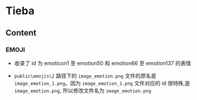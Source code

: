 # Tieba

## Content

### EMOJI

-   收录了 id 为 emoticon1 至 emotion50 和 emotion66 至 emotion137 的表情

*   `public\emojis\2` 路径下的 `image_emotion.png` 文件的原名是 `image_emotion_1.png`。因为 `image_emotion_1.png` 文件对应的 id 很特殊,是`image_emotion.png`, 所以修改文件名为 `image_emotion.png`
